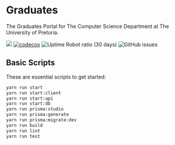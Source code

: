 # Graduates

The Graduates Portal for The Computer Science Department at The University of Pretoria.

[![](https://github.com/COS-301/graduates/actions/workflows/index.yml/badge.svg)](https://github.com/COS-301/graduates/actions/workflows/index.yml)
[![codecov](https://codecov.io/gh/COS-301/graduates/branch/develop/graph/badge.svg)](https://codecov.io/gh/COS-301/graduates/)
![Uptime Robot ratio (30 days)](https://img.shields.io/uptimerobot/ratio/m791587947-c4532bc7889afd31f0b6f3a8)
<img alt="GitHub issues" src="https://img.shields.io/github/issues-raw/COS301-SE-2022/ReverseHand">
## Basic Scripts

These are essential scripts to get started:

```sh
yarn run start
yarn run start:client
yarn run start:api
yarn run start:db
yarn run prisma:studio
yarn run prisma:generate
yarn run prisma:migrate:dev
yarn run build
yarn run lint
yarn run test
```
